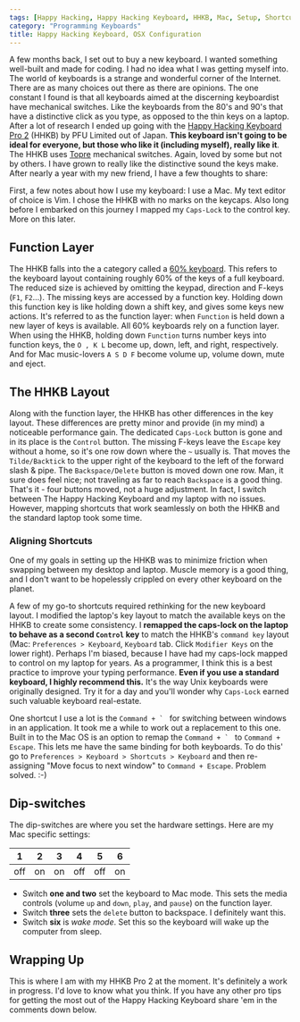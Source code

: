 ```yaml
---
tags: [Happy Hacking, Happy Hacking Keyboard, HHKB, Mac, Setup, Shortcuts]
category: "Programming Keyboards"
title: Happy Hacking Keyboard, OSX Configuration
---
```


A few months back, I set out to buy a new keyboard. I wanted something well-built and made for coding. I had no idea what I was getting myself into. The world of keyboards is a strange and wonderful corner of the Internet. There are as many choices out there as there are opinions. The one constant I found is that all keyboards aimed at the discerning keyboardist have mechanical switches. Like the keyboards from the 80's and 90's that have a distinctive click as you type, as opposed to the thin keys on a laptop. After a lot of research I ended up going with the [Happy Hacking Keyboard Pro 2](https://en.wikipedia.org/wiki/Happy_Hacking_Keyboard) (HHKB) by PFU Limited out of Japan. __This keyboard isn't going to be ideal for everyone, but those who like it (including myself), really like it__. The HHKB uses [Topre](http://deskthority.net/wiki/Topre_switch) mechanical switches. Again, loved by some but not by others. I have grown to really like the distinctive sound the keys make. After nearly a year with my new friend, I have a few thoughts to share:

First, a few notes about how I use my keyboard: I use a Mac. My text editor of choice is Vim. I chose the HHKB with no marks on the keycaps. Also long before I embarked on this journey I mapped my `Caps-Lock` to the control key. More on this later.

## Function Layer

The HHKB falls into the a category called a [60% keyboard]. This refers to the keyboard layout containing roughly 60% of the keys of a full keyboard. The reduced size is achieved by omitting the keypad, direction and F-keys (`F1`, `F2`...). The missing keys are accessed by a function key. Holding down this function key is like holding down a shift key, and gives some keys new actions. It's referred to as the function layer: when `Function` is held down a new layer of keys is available. All 60% keyboards rely on a function layer. When using the HHKB, holding down `Function` turns number keys into function keys, the `O , K L` become up, down, left, and right, respectively. And for Mac music-lovers `A S D F` become volume up, volume down, mute and eject.

## The HHKB Layout

Along with the function layer, the HHKB has other differences in the key layout. These differences are pretty minor and provide (in my mind) a noticeable performance gain. The dedicated `Caps-Lock` button is gone and in its place is the `Control` button. The missing F-keys leave the `Escape` key without a home, so it's one row down where the `` ~ `` usually is. That moves the `Tilde/Backtick` to the upper right of the keyboard to the left of the forward slash & pipe. The `Backspace/Delete` button is moved down one row.  Man, it sure does feel nice; not traveling as far to reach `Backspace` is a good thing. That's it - four buttons moved, not a huge adjustment. In fact, I switch between The Happy Hacking Keyboard and my laptop with no issues. However, mapping shortcuts that work seamlessly on both the HHKB and the standard laptop took some time.

### Aligning Shortcuts

One of my goals in setting up the HHKB was to minimize friction when swapping between my desktop and laptop. Muscle memory is a good thing, and I don't want to be hopelessly crippled on every other keyboard on the planet.

A few of my go-to shortcuts required rethinking for the new keyboard layout. I modified the laptop's key layout to match the available keys on the HHKB to create some consistency. I __remapped the caps-lock on the laptop to behave as a second `Control` key__ to match the HHKB's `command key` layout (Mac: `Preferences > Keyboard`, `Keyboard` tab. Click `Modifier Keys` on the lower right). Perhaps I'm biased, because I have had my caps-lock mapped to control on my laptop for years. As a programmer, I think this is a best practice to improve your typing performance. __Even if you use a standard keyboard, I highly recommend this.__ It's the way Unix keyboards were originally designed. Try it for a day and you'll wonder why `Caps-Lock` earned such valuable keyboard real-estate.

One shortcut I use a lot  is the ``Command + ` `` for switching between windows in an application. It took me a while to work out a replacement to this one. Built in to the Mac OS is an option to remap the ``Command + ` `` to `Command + Escape`. This lets me have the same binding for both keyboards. To do this' go to `Preferences > Keyboard > Shortcuts > Keyboard` and then re-assigning "Move focus to next window" to `Command + Escape`. Problem solved. :-)

## Dip-switches

The dip-switches are where you set the hardware settings. Here are my Mac specific settings:

|  1  |  2  |  3  |  4  |  5  |  6  |
| --- | --- | --- | --- | --- | --- |
| off | on  | on  | off | off | on  |

- Switch __one and two__ set the keyboard to Mac mode. This sets the media controls (volume `up` and `down`, `play`, and `pause`) on the function layer.
- Switch __three__ sets the `delete` button to backspace. I definitely want this.
- Switch __six__ is *wake mode*. Set this so the keyboard will wake up the computer from sleep.

## Wrapping Up

This is where I am with my HHKB Pro 2 at the moment. It's definitely a work in progress. I'd love to know what you think. If you have any other pro tips for getting the most out of the Happy Hacking Keyboard share 'em in the comments down below.

[60% keyboard]: http://deskthority.net/wiki/60%25
